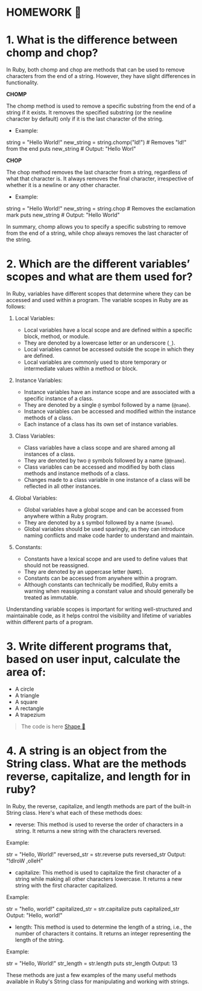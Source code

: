 # HOMEWORK   :blue_book:

# 1. What is the difference between chomp and chop?

In Ruby, both chomp and chop are methods that can be used to remove characters from the end of a string. However, they have slight differences in functionality.

**CHOMP**

The chomp method is used to remove a specific substring from the end of a string if it exists. It removes the specified substring (or the newline character by default) only if it is the last character of the string.

* Example:

string = "Hello World!"
new_string = string.chomp("ld!")  # Removes "ld!" from the end
puts new_string  # Output: "Hello Worl"


**CHOP**

The chop method removes the last character from a string, regardless of what that character is. It always removes the final character, irrespective of whether it is a newline or any other character.

* Example:

string = "Hello World!"
new_string = string.chop  # Removes the exclamation mark
puts new_string  # Output: "Hello World"

In summary, chomp allows you to specify a specific substring to remove from the end of a string, while chop always removes the last character of the string.


# 2. Which are the different variables’ scopes and what are them used for?

In Ruby, variables have different scopes that determine where they can be accessed and used within a program. The variable scopes in Ruby are as follows:

1. Local Variables:
   - Local variables have a local scope and are defined within a specific block, method, or module.
   - They are denoted by a lowercase letter or an underscore (`_`).
   - Local variables cannot be accessed outside the scope in which they are defined.
   - Local variables are commonly used to store temporary or intermediate values within a method or block.

2. Instance Variables:
   - Instance variables have an instance scope and are associated with a specific instance of a class.
   - They are denoted by a single `@` symbol followed by a name (`@name`).
   - Instance variables can be accessed and modified within the instance methods of a class.
   - Each instance of a class has its own set of instance variables.

3. Class Variables:
   - Class variables have a class scope and are shared among all instances of a class.
   - They are denoted by two `@` symbols followed by a name (`@@name`).
   - Class variables can be accessed and modified by both class methods and instance methods of a class.
   - Changes made to a class variable in one instance of a class will be reflected in all other instances.

4. Global Variables:
   - Global variables have a global scope and can be accessed from anywhere within a Ruby program.
   - They are denoted by a `$` symbol followed by a name (`$name`).
   - Global variables should be used sparingly, as they can introduce naming conflicts and make code harder to understand and maintain.

5. Constants:
   - Constants have a lexical scope and are used to define values that should not be reassigned.
   - They are denoted by an uppercase letter (`NAME`).
   - Constants can be accessed from anywhere within a program.
   - Although constants can technically be modified, Ruby emits a warning when reassigning a constant value and should generally be treated as immutable.

Understanding variable scopes is important for writing well-structured and maintainable code, as it helps control the visibility and lifetime of variables within different parts of a program.

# 3.  Write different programs that, based on user input, calculate the area of:
   * A circle
   * A triangle
   * A square
   * A rectangle
   * A trapezium

>The code is here [Shape :mag_right:](Homework1.rb)

# 4. A string is an object from the String class. What are the methods reverse, capitalize, and length for in ruby?

In Ruby, the reverse, capitalize, and length methods are part of the built-in String class. Here's what each of these methods does:

* reverse: This method is used to reverse the order of characters in a string. It returns a new string with the characters reversed.

Example:

str = "Hello, World!"
reversed_str = str.reverse
puts reversed_str
Output: "!dlroW ,olleH"

* capitalize: This method is used to capitalize the first character of a string while making all other characters lowercase. It returns a new string with the first character capitalized.

Example:

str = "hello, world!"
capitalized_str = str.capitalize
puts capitalized_str
Output: "Hello, world!"

* length: This method is used to determine the length of a string, i.e., the number of characters it contains. It returns an integer representing the length of the string.

Example:

str = "Hello, World!"
str_length = str.length
puts str_length
Output: 13

These methods are just a few examples of the many useful methods available in Ruby's String class for manipulating and working with strings.
